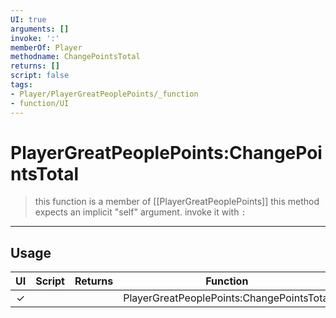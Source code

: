 ```yaml
---
UI: true
arguments: []
invoke: ':'
memberOf: Player
methodname: ChangePointsTotal
returns: []
script: false
tags:
- Player/PlayerGreatPeoplePoints/_function
- function/UI
---
```

# PlayerGreatPeoplePoints:ChangePointsTotal
> this function is a member of [[PlayerGreatPeoplePoints]]
> this method expects an implicit "self" argument. invoke it with `:`
-----
## Usage
|  UI | Script | Returns | Function | Arguments |
|:---:|:------:|-------:|:--------:|:---------|
|✓| ||PlayerGreatPeoplePoints:ChangePointsTotal||
